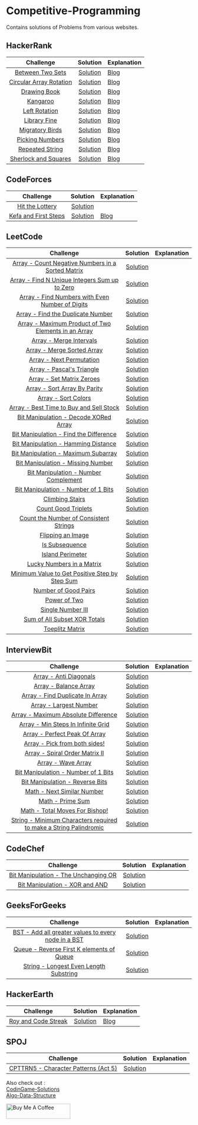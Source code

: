 # Competitive-Programming
Contains solutions of Problems from various websites.

## HackerRank

|Challenge                          | Solution     |      Explanation    |
|:---------------------------------:|:------------:|:--------------------|
| [Between Two Sets](https://www.hackerrank.com/challenges/between-two-sets/problem) | [Solution](https://github.com/programmercave0/Competitive-Programming/blob/master/Hackerrank/Between_two_Sets.cpp) | [Blog](https://programmercave0.github.io/blog/2019/11/29/Between-Two-Sets-HackerRank-Challenge-C++-Implementation) |
| [Circular Array Rotation](https://www.hackerrank.com/challenges/circular-array-rotation/problem) | [Solution](https://github.com/programmercave0/Competitive-Programming/blob/master/Hackerrank/Circular_Array_Rotation.cpp) | [Blog](https://programmercave0.github.io/blog/2019/12/12/Circular-Array-Rotation-HackerRank) |
| [Drawing Book](https://www.hackerrank.com/challenges/drawing-book/problem) | [Solution](https://github.com/programmercave0/Competitive-Programming/blob/master/Hackerrank/Drawing_Book.cpp) | [Blog](https://programmercave0.github.io/blog/2019/12/11/Drawing-Book-HackerRank) |
| [Kangaroo](https://www.hackerrank.com/challenges/kangaroo/problem) | [Solution](https://github.com/programmercave0/Competitive-Programming/blob/master/Hackerrank/Kangaroo.cpp) | [Blog](https://programmercave0.github.io/blog/2019/11/28/Kangaroo-HackerRank-Challenge-C++-Implementation) |
| [Left Rotation](https://www.hackerrank.com/challenges/array-left-rotation/problem) | [Solution](https://github.com/programmercave0/Competitive-Programming/blob/master/Hackerrank/Left_Rotation.cpp) | [Blog](https://programmercave0.github.io/blog/2020/04/25/Left-Rotation-HackerRank-Challenge-Cpp-Implementation) |
| [Library Fine](https://www.hackerrank.com/challenges/library-fine/problem) | [Solution](https://github.com/programmercave0/Competitive-Programming/blob/master/Hackerrank/Library_Fine.cpp) | [Blog](https://programmercave0.github.io/blog/2019/12/20/Library-Fine-HackerRank) |
| [Migratory Birds](https://www.hackerrank.com/challenges/migratory-birds/problem) | [Solution](https://github.com/programmercave0/Competitive-Programming/blob/master/Hackerrank/Migratory_Birds.cpp) | [Blog](https://programmercave0.github.io/blog/2019/12/01/Migratory-Birds-HackerRank-Challenge-C++-Implementation) |
| [Picking Numbers](https://www.hackerrank.com/challenges/picking-numbers/problem) | [Solution](https://github.com/programmercave0/Competitive-Programming/blob/master/Hackerrank/Picking_Numbers.cpp) | [Blog](https://programmercave0.github.io/blog/2020/03/28/Picking-Numbers-HackerRank-Challenge-Cpp-Implementation) |
| [Repeated String](https://www.hackerrank.com/challenges/repeated-string/copy-from/124938661?isFullScreen=false) | [Solution](https://github.com/programmercave0/Competitive-Programming/blob/master/Hackerrank/Repeated_String.cpp) | [Blog](https://programmercave0.github.io/blog/2020/04/24/Repeated-String-HackerRank-Challenge-Cpp-Implementation) |
| [Sherlock and Squares](https://www.hackerrank.com/challenges/sherlock-and-squares/problem) | [Solution](https://github.com/programmercave0/Competitive-Programming/blob/master/Hackerrank/Sherlock_and_Squares.cpp) | [Blog](https://programmercave0.github.io/blog/2019/12/19/Sherlock-and-Squares-HackerRank) |

## CodeForces

|Challenge                          | Solution     |      Explanation    |
|:---------------------------------:|:------------:|:--------------------|
|[Hit the Lottery](https://codeforces.com/problemset/problem/996/A) | [Solution](https://github.com/programmercave0/Competitive-Programming/blob/master/Codeforces/Hit_the_lottery.cpp) |
| [Kefa and First Steps](https://codeforces.com/problemset/problem/580/A) | [Solution](https://github.com/programmercave0/Competitive-Programming/blob/master/Codeforces/Kefa_and_first_steps.cpp) | [Blog](https://programmercave0.github.io/blog/2021/06/28/Kefa-and-First-Steps-CodeForces-C++-Implementation) |

## LeetCode

|Challenge                          | Solution     |      Explanation    |
|:---------------------------------:|:------------:|:--------------------| 
| [Array - Count Negative Numbers in a Sorted Matrix](https://leetcode.com/problems/count-negative-numbers-in-a-sorted-matrix/) | [Solution](https://github.com/programmercave0/Competitive-Programming/blob/master/LeetCode/Array_count_negative_numbers_in_a_sorted_matrix.cpp) |
| [Array - Find N Unique Integers Sum up to Zero](https://leetcode.com/problems/find-n-unique-integers-sum-up-to-zero/) | [Solution](https://github.com/programmercave0/Competitive-Programming/blob/master/LeetCode/Array_find_N_unique_integers_sum_upto_0.cpp) |
| [Array - Find Numbers with Even Number of Digits](https://leetcode.com/problems/find-numbers-with-even-number-of-digits/) | [Solution](https://github.com/programmercave0/Competitive-Programming/blob/master/LeetCode/Array_find_numbers_with_even_number_of_digits.cpp) |
| [Array - Find the Duplicate Number](https://leetcode.com/problems/find-the-duplicate-number/) | [Solution](https://github.com/programmercave0/Competitive-Programming/blob/master/LeetCode/Array_find_the_duplicate_number.cpp) |
| [Array - Maximum Product of Two Elements in an Array](https://leetcode.com/problems/maximum-product-of-two-elements-in-an-array/) | [Solution](https://github.com/programmercave0/Competitive-Programming/blob/master/LeetCode/Array_maximum_product_of_two_elements_in_array.cpp) |
| [Array - Merge Intervals](https://leetcode.com/problems/merge-intervals/) | [Solution](https://github.com/programmercave0/Competitive-Programming/blob/master/LeetCode/Array_merge_intervals.cpp) |
| [Array - Merge Sorted Array](https://leetcode.com/problems/merge-sorted-array/) | [Solution](https://github.com/programmercave0/Competitive-Programming/blob/master/LeetCode/Array_merge_sorted_array.cpp) |
| [Array - Next Permutation](https://leetcode.com/problems/next-permutation/) | [Solution](https://github.com/programmercave0/Competitive-Programming/blob/master/LeetCode/Array_next_permutation.cpp) | 
| [Array - Pascal's Triangle](https://leetcode.com/problems/pascals-triangle/) | [Solution](https://github.com/programmercave0/Competitive-Programming/blob/master/LeetCode/Array_pascals_triangle.cpp) |
| [Array - Set Matrix Zeroes](https://leetcode.com/problems/set-matrix-zeroes/) | [Solution](https://github.com/programmercave0/Competitive-Programming/blob/master/LeetCode/Array_set_matrix_zeros.cpp) |
| [Array - Sort Array By Parity](https://leetcode.com/problems/sort-array-by-parity/) | [Solution](https://github.com/programmercave0/Competitive-Programming/blob/master/LeetCode/Array_sort_array_by_parity.cpp) |
| [Array - Sort Colors](https://leetcode.com/problems/sort-colors/) | [Solution](https://github.com/programmercave0/Competitive-Programming/blob/master/LeetCode/Array_sort_colors.cpp) |
| [Array - Best Time to Buy and Sell Stock](https://leetcode.com/problems/best-time-to-buy-and-sell-stock/) | [Solution](https://github.com/programmercave0/Competitive-Programming/blob/master/LeetCode/Array_stock_buy_and_sell.cpp) |
| [Bit Manipulation - Decode XORed Array](https://leetcode.com/problems/decode-xored-array/) | [Solution](https://github.com/programmercave0/Competitive-Programming/blob/master/LeetCode/Bit_Manipulation_decoded_xored_array.cpp) |
| [Bit Manipulation - Find the Difference](https://leetcode.com/problems/find-the-difference/) | [Solution](https://github.com/programmercave0/Competitive-Programming/blob/master/LeetCode/Bit_Manipulation_find_the_difference.cpp) |
| [Bit Manipulation - Hamming Distance](https://leetcode.com/problems/hamming-distance/) | [Solution](https://github.com/programmercave0/Competitive-Programming/blob/master/LeetCode/Bit_Manipulation_hamming_distance.cpp) |
| [Bit Manipulation - Maximum Subarray](https://leetcode.com/problems/maximum-subarray/) | [Solution](https://github.com/programmercave0/Competitive-Programming/blob/master/LeetCode/maximum_subarray.cpp) |
| [Bit Manipulation - Missing Number](https://leetcode.com/problems/missing-number/) | [Solution](https://github.com/programmercave0/Competitive-Programming/blob/master/LeetCode/Bit_Manipulation_missing_number.cpp) |
| [Bit Manipulation - Number Complement](https://leetcode.com/problems/number-complement/) | [Solution](https://github.com/programmercave0/Competitive-Programming/blob/master/LeetCode/Bit_Manipulation_number_complement.cpp) |
| [Bit Manipulation - Number of 1 Bits](https://leetcode.com/problems/number-of-1-bits/) | [Solution](https://github.com/programmercave0/Competitive-Programming/blob/master/LeetCode/Bit_Manipulation_number_of_1_bits.cpp) |
| [Climbing Stairs](https://leetcode.com/problems/climbing-stairs/) | [Solution](https://github.com/programmercave0/Competitive-Programming/blob/master/LeetCode/climbing_stairs.cpp) |
| [Count Good Triplets](https://leetcode.com/problems/count-good-triplets/) | [Solution](https://github.com/programmercave0/Competitive-Programming/blob/master/LeetCode/count_good_triplets.cpp) |
| [Count the Number of Consistent Strings](https://leetcode.com/problems/count-the-number-of-consistent-strings/) | [Solution](https://github.com/programmercave0/Competitive-Programming/blob/master/LeetCode/count_num_of_consistent_strings.cpp) |
| [Flipping an Image](https://leetcode.com/problems/flipping-an-image/) | [Solution](https://github.com/programmercave0/Competitive-Programming/blob/master/LeetCode/flipping_an_image.cpp) |
| [Is Subsequence](https://leetcode.com/problems/is-subsequence/) | [Solution](https://github.com/programmercave0/Competitive-Programming/blob/master/LeetCode/is_subsequence.cpp) |
| [Island Perimeter](https://leetcode.com/problems/island-perimeter/) | [Solution](https://github.com/programmercave0/Competitive-Programming/blob/master/LeetCode/island_perimeter.cpp) |
| [Lucky Numbers in a Matrix](https://leetcode.com/problems/lucky-numbers-in-a-matrix/) | [Solution](https://github.com/programmercave0/Competitive-Programming/blob/master/LeetCode/lucky_numbers_in_a_matrix.cpp) |
| [Minimum Value to Get Positive Step by Step Sum](https://leetcode.com/problems/minimum-value-to-get-positive-step-by-step-sum/) | [Solution](https://github.com/programmercave0/Competitive-Programming/blob/master/LeetCode/min_value_to_get_positive_step_by_step_sum.cpp) |
| [Number of Good Pairs](https://leetcode.com/problems/number-of-good-pairs/) | [Solution](https://github.com/programmercave0/Competitive-Programming/blob/master/LeetCode/num_of_good_pairs.cpp) |
| [Power of Two](https://leetcode.com/problems/power-of-two/) | [Solution](https://github.com/programmercave0/Competitive-Programming/blob/master/LeetCode/power_of_two.cpp) |
| [Single Number III](https://leetcode.com/problems/single-number-iii/) | [Solution](https://github.com/programmercave0/Competitive-Programming/blob/master/LeetCode/single_number_III.cpp) |
| [Sum of All Subset XOR Totals](https://leetcode.com/problems/sum-of-all-subset-xor-totals/) | [Solution](https://github.com/programmercave0/Competitive-Programming/blob/master/LeetCode/sum_of_all_subset_xor_totals.cpp) |
| [Toeplitz Matrix](https://leetcode.com/problems/toeplitz-matrix/) | [Solution](https://github.com/programmercave0/Competitive-Programming/blob/master/LeetCode/toeplitz_matrix.cpp) |

## InterviewBit

|Challenge                          | Solution     |      Explanation    |
|:---------------------------------:|:------------:|:--------------------|
| [Array - Anti Diagonals](https://www.interviewbit.com/problems/anti-diagonals/) | [Solution](https://github.com/programmercave0/Competitive-Programming/blob/master/InterviewBit/Array_anti_diagonals.cpp) |
| [Array - Balance Array](interviewbit.com/problems/balance-array/) | [Solution](https://github.com/programmercave0/Competitive-Programming/blob/master/InterviewBit/Array_balance_array.cpp) |
| [Array - Find Duplicate In Array](https://www.interviewbit.com/problems/find-duplicate-in-array/) | [Solution](https://github.com/programmercave0/Competitive-Programming/blob/master/InterviewBit/Array_find_duplicate_in_array.cpp) |
| [Array - Largest Number](https://www.interviewbit.com/problems/largest-number/) | [Solution](https://github.com/programmercave0/Competitive-Programming/blob/master/InterviewBit/Array_largest_number.cpp) |
| [Array - Maximum Absolute Difference](https://www.interviewbit.com/problems/maximum-absolute-difference/) | [Solution](https://github.com/programmercave0/Competitive-Programming/blob/master/InterviewBit/Array_maximum_absolute_difference.cpp) |
| [Array - Min Steps In Infinite Grid]() | [Solution](https://github.com/programmercave0/Competitive-Programming/blob/master/InterviewBit/Array_min_steps_in_infinite_grid.cpp) |
| [Array - Perfect Peak Of Array](https://www.interviewbit.com/problems/perfect-peak-of-array/) | [Solution](https://github.com/programmercave0/Competitive-Programming/blob/master/InterviewBit/Array_perfect_peak_of_array.cpp) |
| [Array - Pick from both sides!](https://www.interviewbit.com/problems/pick-from-both-sides/) | [Solution](https://github.com/programmercave0/Competitive-Programming/blob/master/InterviewBit/Array_pick_from_both_sides.cpp) | 
| [Array - Spiral Order Matrix II](https://www.interviewbit.com/problems/spiral-order-matrix-ii/) | [Solution](https://github.com/programmercave0/Competitive-Programming/blob/master/InterviewBit/Array_spiral_order_matrix_II.cpp) |
| [Array - Wave Array](https://www.interviewbit.com/problems/wave-array/) | [Solution](https://github.com/programmercave0/Competitive-Programming/blob/master/InterviewBit/Array_wave_array.cpp) |
| [Bit Manipulation - Number of 1 Bits](https://www.interviewbit.com/problems/number-of-1-bits/) | [Solution](https://github.com/programmercave0/Competitive-Programming/blob/master/InterviewBit/Bit_Manipulation_number_of_1_bits.cpp) |
| [Bit Manipulation - Reverse Bits](https://www.interviewbit.com/problems/reverse-bits/) | [Solution](https://github.com/programmercave0/Competitive-Programming/blob/master/InterviewBit/Bit_Manipulation_reverse_bits.cpp) |
| [Math - Next Similar Number](https://www.interviewbit.com/problems/next-similar-number/) | [Solution](https://github.com/programmercave0/Competitive-Programming/blob/master/InterviewBit/Math_next_similar_number.cpp) |
| [Math - Prime Sum](https://www.interviewbit.com/problems/prime-sum/) | [Solution](https://github.com/programmercave0/Competitive-Programming/blob/master/InterviewBit/Math_prime_sum.cpp) |
| [Math - Total Moves For Bishop!](https://www.interviewbit.com/problems/total-moves-for-bishop/) | [Solution](https://github.com/programmercave0/Competitive-Programming/blob/master/InterviewBit/Math_total_moves_for_bishop.cpp) |
| [String - Minimum Characters required to make a String Palindromic](https://www.interviewbit.com/problems/minimum-characters-required-to-make-a-string-palindromic/) | [Solution](https://github.com/programmercave0/Competitive-Programming/blob/master/InterviewBit/String_Min_characters_required_to_make_string_palindrome.cpp) |

## CodeChef

|Challenge                          | Solution     |      Explanation    |
|:---------------------------------:|:------------:|:--------------------|
| [Bit Manipulation - The Unchanging OR](https://www.codechef.com/problems/UNCHANGEDOR) | [Solution](https://github.com/programmercave0/Competitive-Programming/blob/master/CodeChef/Bit_unchanging_or.cpp) | 
| [Bit Manipulation - XOR and AND](https://www.codechef.com/problems/XORAND) | [Solution](https://github.com/programmercave0/Competitive-Programming/blob/master/CodeChef/Bit_xorand.cpp) | 

## GeeksForGeeks

|Challenge                          | Solution     |      Explanation    |
|:---------------------------------:|:------------:|:--------------------|
| [BST - Add all greater values to every node in a BST](https://practice.geeksforgeeks.org/problems/add-all-greater-values-to-every-node-in-a-bst/1/) | [Solution](https://github.com/programmercave0/Competitive-Programming/blob/master/Geeksforgeeks/BST_Add_all_greater_values_to_every_node_in_BST.cpp) |
| [Queue - Reverse First K elements of Queue](https://practice.geeksforgeeks.org/problems/reverse-first-k-elements-of-queue/1/) | [Solution](https://github.com/programmercave0/Competitive-Programming/blob/master/Geeksforgeeks/Queue_reverse_first_k_elements_of_queue.cpp) |
| [String - Longest Even Length Substring](https://practice.geeksforgeeks.org/problems/longest-even-length-substring/0/) | [Solution](https://github.com/programmercave0/Competitive-Programming/blob/master/Geeksforgeeks/String_longest_even_length_substring.cpp) |

## HackerEarth

|Challenge                          | Solution     |      Explanation    |
|:---------------------------------:|:------------:|:--------------------|
| [Roy and Code Streak](https://www.hackerearth.com/problem/algorithm/roy-and-code-streak/) | [Solution](https://github.com/programmercave0/Competitive-Programming/blob/master/Hackerearth/Roy_and_Code_Streak.cpp) | [Blog](https://programmercave0.github.io/blog/2019/10/24/Roy-and-Code-Streak-HackerEarth-Challenge) |

## SPOJ

|Challenge                          | Solution     |      Explanation    |
|:---------------------------------:|:------------:|:--------------------|
| [CPTTRN5 - Character Patterns (Act 5)](https://www.spoj.com/problems/CPTTRN5/) | [Solution](https://github.com/programmercave0/Competitive-Programming/blob/master/SPOJ/ptrn5.cpp) |


Also check out : \
[CodinGame-Solutions](https://github.com/programmercave0/CodinGame-Solutions)\
[Algo-Data-Structure](https://github.com/programmercave0/Algo-Data-Structure)

<a href="https://www.buymeacoffee.com/botman1001" target="_blank"><img src="https://cdn.buymeacoffee.com/buttons/v2/default-violet.png" alt="Buy Me A Coffee" height="41" width="174" ></a>
